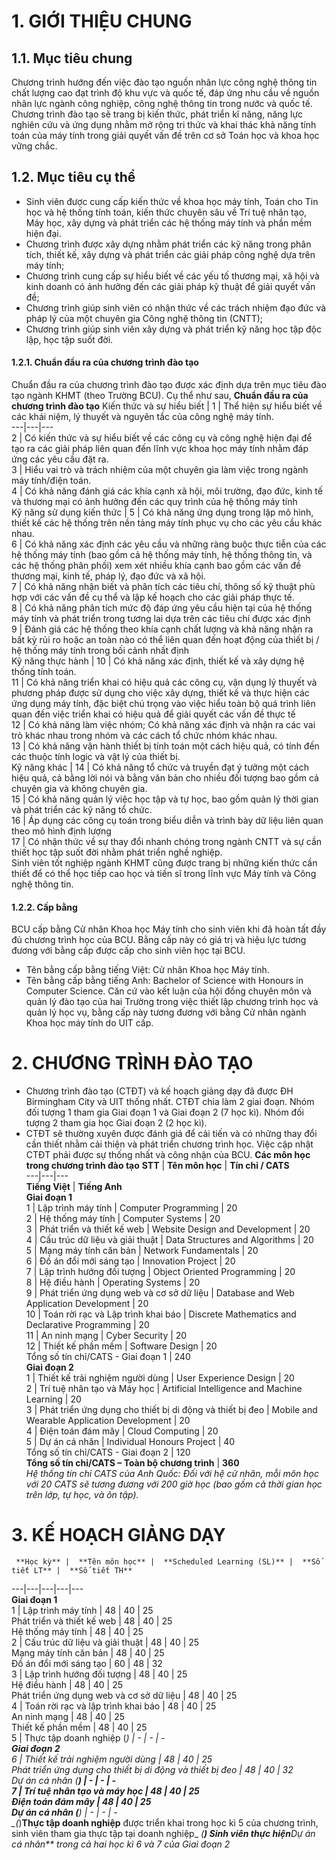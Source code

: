 

# 1. GIỚI THIỆU CHUNG
    
## 1.1. Mục tiêu chung
Chương trình hướng đến việc đào tạo nguồn nhân lực công nghệ thông tin chất lượng cao đạt trình độ khu vực và quốc tế, đáp ứng nhu cầu về nguồn nhân lực ngành công nghiệp, công nghệ thông tin trong nước và quốc tế.
Chương trình đào tạo sẽ trang bị kiến thức, phát triển kĩ năng, năng lực nghiên cứu và ứng dụng nhằm mở rộng tri thức và khai thác khả năng tính toán của máy tính trong giải quyết vấn đề trên cơ sở Toán học và khoa học vững chắc.
## 1.2. Mục tiêu cụ thể
- Sinh viên được cung cấp kiến thức về khoa học máy tính, Toán cho Tin học và hệ thống tính toán, kiến thức chuyên sâu về Trí tuệ nhân tạo, Máy học, xây dựng và phát triển các hệ thống máy tính và phần mềm hiện đại.
- Chương trình được xây dựng nhằm phát triển các kỹ năng trong phân tích, thiết kế, xây dựng và phát triển các giải pháp công nghệ dựa trên máy tính;
- Chương trình cung cấp sự hiểu biết về các yếu tố thương mại, xã hội và kinh doanh có ảnh hưởng đến các giải pháp kỹ thuật để giải quyết vấn đề;
- Chương trình giúp sinh viên có nhận thức về các trách nhiệm đạo đức và pháp lý của một chuyên gia Công nghệ thông tin (CNTT);
- Chương trình giúp sinh viên xây dựng và phát triển kỹ năng học tập độc lập, học tập suốt đời.
#### **1.2.1. Chuẩn đầu ra của chương trình đào tạo**
Chuẩn đầu ra của chương trình đào tạo được xác định dựa trên mục tiêu đào tạo ngành KHMT (theo Trường BCU). Cụ thể như sau,
**Chuẩn đầu ra của chương trình đào tạo**
Kiến thức và sự hiểu biết |  1 |  Thể hiện sự hiểu biết về các khái niệm, lý thuyết và nguyên tắc của công nghệ máy tính.  
---|---|---  
2 |  Có kiến thức và sự hiểu biết về các công cụ và công nghệ hiện đại để tạo ra các giải pháp liên quan đến lĩnh vực khoa học máy tính nhằm đáp ứng các yêu cầu đặt ra.  
3 |  Hiểu vai trò và trách nhiệm của một chuyên gia làm việc trong ngành máy tính/điện toán.  
4 |  Có khả năng đánh giá các khía cạnh xã hội, môi trường, đạo đức, kinh tế và thương mại có ảnh hưởng đến các quy trình của hệ thống máy tính  
Kỹ năng sử dụng kiến thức |  5 |  Có khả năng ứng dụng trong lập mô hình, thiết kế các hệ thống trên nền tảng máy tính phục vụ cho các yêu cầu khác nhau.  
6 |  Có khả năng xác định các yêu cầu và những ràng buộc thực tiễn của các hệ thống máy tính (bao gồm cả hệ thống máy tính, hệ thống thông tin, và các hệ thống phân phối) xem xét nhiều khía cạnh bao gồm các vấn đề thương mại, kinh tế, pháp lý, đạo đức và xã hội.  
7 |  Có khả năng nhận biết và phân tích các tiêu chí, thông số kỹ thuật phù hợp với các vấn đề cụ thể và lập kế hoạch cho các giải pháp thực tế.  
8 |  Có khả năng phân tích mức độ đáp ứng yêu cầu hiện tại của hệ thống máy tính và phát triển trong tương lai dựa trên các tiêu chí được xác định  
9 |  Đánh giá các hệ thống theo khía cạnh chất lượng và khả năng nhận ra bất kỳ rủi ro hoặc an toàn nào có thể liên quan đến hoạt động của thiết bị / hệ thống máy tính trong bối cảnh nhất định  
Kỹ năng thực hành |  10 |  Có khả năng xác định, thiết kế và xây dựng hệ thống tính toán.  
11 |  Có khả năng triển khai có hiệu quả các công cụ, vận dụng lý thuyết và phương pháp được sử dụng cho việc xây dựng, thiết kế và thực hiện các ứng dụng máy tính, đặc biệt chú trọng vào việc hiểu toàn bộ quá trình liên quan đến việc triển khai có hiệu quả để giải quyết các vấn đề thực tế  
12 |  Có khả năng làm việc nhóm; Có khả năng xác định và nhận ra các vai trò khác nhau trong nhóm và các cách tổ chức nhóm khác nhau.  
13 |  Có khả năng vận hành thiết bị tính toán một cách hiệu quả, có tính đến các thuộc tính logic và vật lý của thiết bị.  
Kỹ năng khác |  14 |  Có khả năng tổ chức và truyền đạt ý tưởng một cách hiệu quả, cả bằng lời nói và bằng văn bản cho nhiều đối tượng bao gồm cả chuyên gia và không chuyên gia.  
15 |  Có khả năng quản lý việc học tập và tự học, bao gồm quản lý thời gian và phát triển các kỹ năng tổ chức.  
16 |  Áp dụng các công cụ toán trong biểu diễn và trình bày dữ liệu liên quan theo mô hình định lượng  
17 |  Có nhận thức về sự thay đổi nhanh chóng trong ngành CNTT và sự cần thiết học tập suốt đời nhằm phát triển nghề nghiệp.  
Sinh viên tốt nghiệp ngành KHMT cũng được trang bị những kiến thức cần thiết để có thể học tiếp cao học và tiến sĩ trong lĩnh vực Máy tính và Công nghệ thông tin.
#### **1.2.2. Cấp bằng**
BCU cấp bằng Cử nhân Khoa học Máy tính cho sinh viên khi đã hoàn tất đầy đủ chương trình học của BCU. Bằng cấp này có giá trị và hiệu lực tương đương với bằng cấp được cấp cho sinh viên học tại BCU.
- Tên bằng cấp bằng tiếng Việt: Cử nhân Khoa học Máy tính.
- Tên bằng cấp bằng tiếng Anh: Bachelor of Science with Honours in Computer Science.
Căn cứ vào kết luận của hội đồng chuyên môn và quản lý đào tạo của hai Trường trong việc thiết lập chương trình học và quản lý học vụ, bằng cấp này tương đương với bằng Cử nhân ngành Khoa học máy tính do UIT cấp. 

# 2. CHƯƠNG TRÌNH ĐÀO TẠO
    
- Chương trình đào tạo (CTĐT) và kế hoạch giảng dạy đã được ĐH Birmingham City và UIT thống nhất. CTĐT chia làm 2 giai đoạn. Nhóm đối tượng 1 tham gia Giai đoạn 1 và Giai đoạn 2 (7 học kì). Nhóm đối tượng 2 tham gia học Giai đoạn 2 (2 học kì).
- CTĐT sẽ thường xuyên được đánh giá để cải tiến và có những thay đổi cần thiết nhằm cải thiện và phát triển chương trình học. Việc cập nhật CTĐT phải được sự thống nhất và công nhận của BCU.
**Các môn học trong chương trình đào tạo**
**STT** |  **Tên môn học** |  **Tín chỉ / CATS**  
---|---|---  
**Tiếng Việt** |  **Tiếng Anh**  
**Giai đoạn 1**  
1 |  Lập trình máy tính |  Computer Programming |  20  
2 |  Hệ thống máy tính |  Computer Systems |  20  
3 |  Phát triển và thiết kế web |  Website Design and Development |  20  
4 |  Cấu trúc dữ liệu và giải thuật |  Data Structures and Algorithms |  20  
5 |  Mạng máy tính căn bản |  Network Fundamentals |  20  
6 |  Đồ án đổi mới sáng tạo |  Innovation Project |  20  
7 |  Lập trình hướng đối tượng |  Object Oriented Programming |  20  
8 |  Hệ điều hành |  Operating Systems |  20  
9 |  Phát triển ứng dụng web và cơ sở dữ liệu |  Database and Web Application Development |  20  
10 |  Toán rời rạc và Lập trình khai báo |  Discrete Mathematics and Declarative Programming |  20  
11 |  An ninh mạng |  Cyber Security |  20  
12 |  Thiết kế phần mềm |  Software Design |  20  
Tổng số tín chỉ/CATS - Giai đoạn 1 |  240  
**Giai đoạn 2**  
1 |  Thiết kế trải nghiệm người dùng |  User Experience Design |  20  
2 |  Trí tuệ nhân tạo và Máy học |  Artificial Intelligence and Machine Learning |  20  
3 |  Phát triển ứng dụng cho thiết bị di động và thiết bị đeo |  Mobile and Wearable Application Development |  20  
4 |  Điện toán đám mây |  Cloud Computing |  20  
5 |  Dự án cá nhân |  Individual Honours Project |  40  
Tổng số tín chỉ/CATS - Giai đoạn 2 |  120  
**Tổng số tín chỉ/CATS – Toàn bộ chương trình** |  **360**  
_Hệ thống tín chỉ CATS của Anh Quốc: Đối với hệ cử nhân, mỗi môn học với 20 CATS sẽ tương đương với 200 giờ học (bao gồm cả thời gian học trên lớp, tự học, và ôn tập)._ 

# 3. KẾ HOẠCH GIẢNG DẠY
     **Học kỳ** |  **Tên môn học** |  **Scheduled Learning (SL)** |  **Số tiết LT** |  **Số tiết TH**  
---|---|---|---|---  
**Giai đoạn 1**  
1 |  Lập trình máy tính |  48 |  40 |  25  
Phát triển và thiết kế web |  48 |  40 |  25  
Hệ thống máy tính |  48 |  40 |  25  
2 |  Cấu trúc dữ liệu và giải thuật |  48 |  40 |  25  
Mạng máy tính căn bản |  48 |  40 |  25  
Đồ án đổi mới sáng tạo |  60 |  48 |  32  
3 |  Lập trình hướng đối tượng |  48 |  40 |  25  
Hệ điều hành |  48 |  40 |  25  
Phát triển ứng dụng web và cơ sở dữ liệu |  48 |  40 |  25  
4 |  Toán rời rạc và lập trình khai báo |  48 |  40 |  25  
An ninh mạng |  48 |  40 |  25  
Thiết kế phần mềm |  48 |  40 |  25  
5 |  Thực tập doanh nghiệp (*) |  - |  - |  -  
**Giai đoạn 2**  
6 |  Thiết kế trải nghiệm người dùng |  48 |  40 |  25  
Phát triển ứng dụng cho thiết bị di động và thiết bị đeo |  48 |  40 |  32  
Dự án cá nhân (**) |  - |  - |  -  
7 |  Trí tuệ nhân tạo và máy học |  48 |  40 |  25  
Điện toán đám mây |  48 |  40 |  25  
Dự án cá nhân (**) |  - |  - |  -  
_(*)**Thực tập doanh nghiệp** được triển khai trong học kì 5 của chương trình, sinh viên tham gia thực tập tại doanh nghiệp_
_(**) Sinh viên thực hiện**Dự án cá nhân** trong cả hai học kì 6 và 7 của Giai đoạn 2_